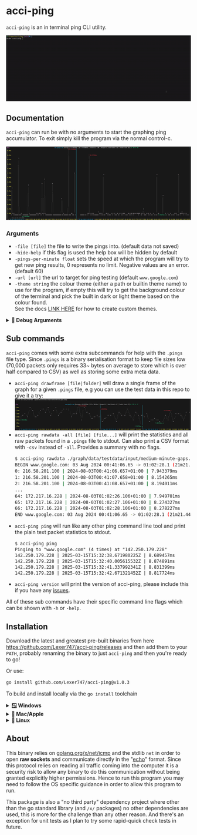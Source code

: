 # acci-ping

`acci-ping` is an in terminal ping CLI utility.

[![thumbnail-gif](./images/1.0.2/1-0-2-thumbnail-converted.gif)]()

## Documentation

`acci-ping` can run be with no arguments to start the graphing ping accumulator. To exit simply kill the
program via the normal control-c.

[![large demo](./images/old/spans.png)]()

### Arguments

* `-file [file]`
        the file to write the pings into. (default data not saved)
* `-hide-help`
        if this flag is used the help box will be hidden by default
* `-pings-per-minute float`
        sets the speed at which the program will try to get new ping results, 0 represents no limit. Negative values are an error. (default 60)
* `-url [url]`
        the url to target for ping testing (default `www.google.com`)
* `-theme string`
        the colour theme (either a path or builtin theme name) to use for the program, if empty this will try
        to get the background colour of the terminal and pick the built in dark or light theme based on the
        colour found.
        <br>
        See the docs [LINK HERE](https://github.com/Lexer747/acci-ping/blob/main/docs/themes.md) for how to create custom themes.


<details>
<summary><b>🐛 Debug Arguments</b></summary>

* `-debug-log [file]`
        write logs to file. (default no logs written)
* `-debug-error-creator`
        binds the [e] key to create errors for GUI verification
* `-debug-strict`
        enables more strict operation in which warnings turn into crashes.
* `-debug-term-size`
        disables raw mode and greatly simplifies terminal integration by forcing a fixed size, not recommended
        for use at all.
* `-debug-cpuprofile [file]`
        write cpu profile to file
* `-debug-memprofile [file]`
        write memory profile to file

</details>

## Sub commands

`acci-ping` comes with some extra subcommands for help with the `.pings` file type. Since `.pings` is a binary
serialisation format to keep file sizes low (70,000 packets only requires 33~ bytes on average to store which
is over half compared to CSV) as well as storing some extra meta data.

* `acci-ping drawframe [file|folder]` will draw a single frame of the graph for a given `.pings` file, e.g you
  can use the test data in this repo to give it a try:
 ![drawframe demo](images/drawframe.png)
* `acci-ping rawdata -all [file] [file...]` will print the statistics and all raw packets found in a `.pings`
  file to stdout. Can also print a CSV format with `-csv` instead of `-all`. Provides a summary with no flags.
  ```sh
  $ acci-ping rawdata ./graph/data/testdata/input/medium-minute-gaps.pings
  BEGIN www.google.com: 03 Aug 2024 00:41:06.65 -> 01:02:28.1 (21m21.449886808s) | Average μ 8.167942ms | SD σ 80.4µs | Packet Count 67
  0: 216.58.201.100 | 2024-08-03T00:41:06.657+01:00 | 7.943379ms
  1: 216.58.201.100 | 2024-08-03T00:41:07.658+01:00 | 8.154265ms
  2: 216.58.201.100 | 2024-08-03T00:41:08.657+01:00 | 8.194011ms
  ...
  64: 172.217.16.228 | 2024-08-03T01:02:26.106+01:00 | 7.949701ms
  65: 172.217.16.228 | 2024-08-03T01:02:27.106+01:00 | 8.274327ms
  66: 172.217.16.228 | 2024-08-03T01:02:28.106+01:00 | 8.278227ms
  END www.google.com: 03 Aug 2024 00:41:06.65 -> 01:02:28.1 (21m21.449886808s) | Average μ 8.167942ms | SD σ 80.4µs | Packet Count 67
  ```
* `acci-ping ping` will run like any other ping command line tool and print the plain text packet statistics to
  stdout.
  ```
  $ acci-ping ping
  Pinging to "www.google.com" (4 times) at "142.250.179.228"
  142.250.179.228 | 2025-03-15T15:32:38.671980225Z | 8.689457ms
  142.250.179.228 | 2025-03-15T15:32:40.005615532Z | 8.874891ms
  142.250.179.228 | 2025-03-15T15:32:41.337992341Z | 8.831399ms
  142.250.179.228 | 2025-03-15T15:32:42.671321452Z | 8.817724ms
  ```
* `acci-ping version` will print the version of acci-ping, please include this if you have any [issues](https://github.com/Lexer747/acci-ping/issues/new).

All of these sub commands have their specific command line flags which can be shown with `-h` or `-help`.

## Installation

Download the latest and greatest pre-built binaries from here https://github.com/Lexer747/acci-ping/releases
and then add them to your `PATH`, probably renaming the binary to just `acci-ping` and then you're ready to
go!

Or use:
```sh
go install github.com/Lexer747/acci-ping@v1.0.3
```
To build and install locally via the `go install` toolchain

<details>
<summary><b>🪟 Windows</b></summary>

This should just work! Download the binaries from https://github.com/Lexer747/acci-ping/releases

![](images/old/WindowsTerminal_vaip1qU25v.png)

TODO adding releases to winget, etc
</details>

<details>
<summary><b>🍎 Mac/Apple</b></summary>

This should also just work! Download the binaries from https://github.com/Lexer747/acci-ping/releases

Tested on an M1 arm mac.

TODO add package to `brew`, etc
</details>


<details>
<summary><b>🐧 Linux</b></summary>

On linux to ensure that you do not get prompted for root permissions to execute the binary, simply run this
command to allow IPv4 sockets to be opened by un-privileged binaries.

```sh
sudo sysctl -w net.ipv4.ping_group_range="0 2147483647"
```
Note: you can use this command to undo this behaviour
```sh
sudo sysctl -w net.ipv4.ping_group_range="1 0"
```
</details>

## About

This binary relies on [golang.org/x/net/icmp](https://pkg.go.dev/golang.org/x/net/icmp) and the stdlib `net`
in order to open **raw sockets** and communicate directly in the
"[echo](https://en.wikipedia.org/wiki/Internet_Control_Message_Protocol)" format. Since this protocol relies
on reading all traffic coming into the computer it is a security risk to allow any binary to do this
communication without being granted explicitly higher permissions. Hence to run this program you may need to
follow the OS specific guidance in order to allow this program to run.

This package is also a "no third party" dependency project where other than the go standard library (and `/x/`
packages) no other dependencies are used, this is more for the challenge than any other reason. And there's an
exception for unit tests as I plan to try some rapid-quick check tests in future.

